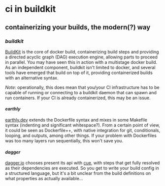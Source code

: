 # ci in buildkit

## containerizing your builds, the modern(?) way

### _buildkit_

[BuildKit](https://github.com/moby/buildkit) is the core of docker build,
containerizing build steps and providing a directed acyclic graph (DAG) execution engine,
allowing parts to proceed in parallel.
You may have seen this in action with a multistage docker build.
As an independent component,
buildkit isn't limited to docker,
and several tools have emerged that build on top of it,
providing containerized builds with an alternative syntax.

_Note:_ operationally,
this does mean that you/your CI infrastructure has to be capable of
running or connecting to a buildkit daemon that can spawn and run containers.
If your CI is already containerized,
this may be an issue.

#### _earthly_

[earthly.dev](https://earthly.dev/) extends the Dockerfile syntax
and mixes in some Makefile syntax (indenting and significant whitespace?).
From a certain point of view, it could be seen as Dockerfile++,
with native integration for git, conditionals, looping, and outputs, among other things.
If your problem with Dockerfiles was too many layers run sequentially,
this won't save you.

#### _dagger_

[dagger.io](https://dagger.io/) chooses present its api with
[cue](https://cuelang.org/),
with steps that get fully resolved as their dependencies are executed.
So you get to write your build config in a structured language,
but it's a bit unclear from the build definitions on what properties as actually available...
